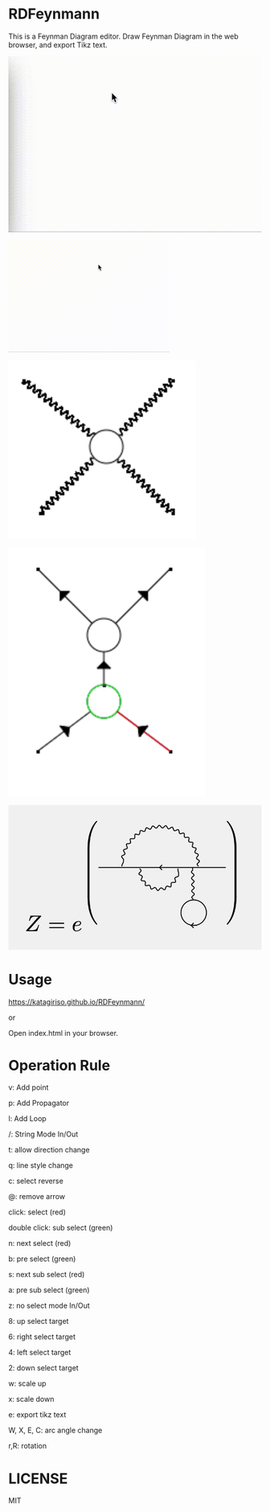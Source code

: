 # RDFeynmann

This is a Feynman Diagram editor.
Draw Feynman Diagram in the web browser,
and export Tikz text.

![Demo mov](demo.gif)

![Demo2 mov](demo2.gif)

![sample png](sample.png)

![sample2 png](sample2.png)

![sample3 png](sample3.png)


# Usage
https://katagiriso.github.io/RDFeynmann/

or

Open index.html in your browser.

# Operation Rule

v: Add point

p: Add Propagator

l: Add Loop

/: String Mode In/Out

t: allow direction change

q: line style change

c: select reverse

@: remove arrow

click: select (red)

double click: sub select (green)

n: next select (red)

b: pre select (green)

s: next sub select (red)

a: pre sub select (green)

z: no select mode In/Out

8: up select target

6: right select target

4: left select target

2: down select target

w: scale up

x: scale down

e: export tikz text

W, X, E, C: arc angle change

r,R: rotation

# LICENSE
MIT